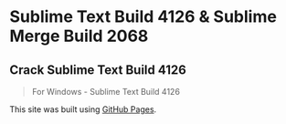 # Sublime Text Build 4126 & Sublime Merge Build 2068

## Crack Sublime Text Build 4126

> For Windows - Sublime Text Build 4126

This site was built using [GitHub Pages](https://gist.github.com/maboloshi/feaa63c35f4c2baab24c9aaf9b3f4e47).

